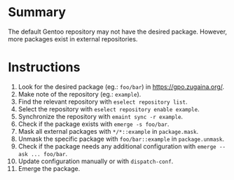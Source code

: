 # Summary

The default Gentoo repository may not have the desired package. However, more packages exist in external repositories.

# Instructions

1. Look for the desired package (eg.: `foo/bar`) in https://gpo.zugaina.org/.
2. Make note of the repository (eg.: `example`).
3. Find the relevant repository with `eselect repository list`.
4. Select the repository with `eselect repository enable example`.
5. Synchronize the repository with `emaint sync -r example`.
6. Check if the package exists with `emerge -s foo/bar`.
7. Mask all external packages with `*/*::example` in `package.mask`.
8. Unmask the specific package with `foo/bar::example` in `package.unmask`.
9. Check if the package needs any additional configuration with `emerge --ask ... foo/bar`.
10. Update configuration manually or with `dispatch-conf`.
11. Emerge the package.
